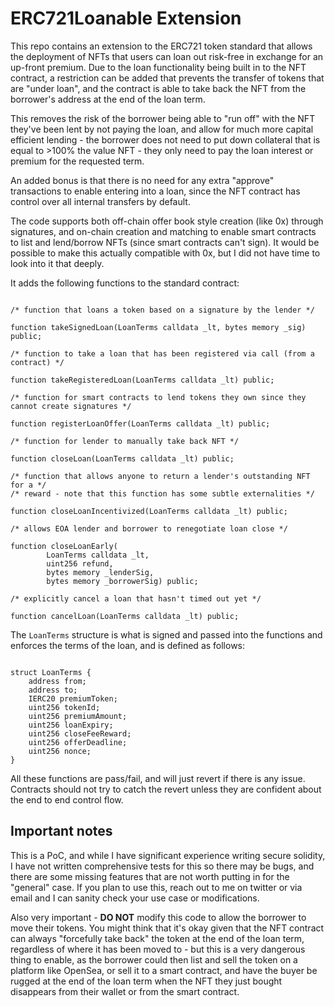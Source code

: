 # ERC721Loanable Extension

This repo contains an extension to the ERC721 token standard that allows the deployment of NFTs that users can loan out risk-free in exchange for an up-front premium. Due to the loan functionality being built in to the NFT contract, a restriction can be added that prevents the transfer of tokens that are "under loan", and the contract is able to take back the NFT from the borrower's address at the end of the loan term.

This removes the risk of the borrower being able to "run off" with the NFT they've been lent by not paying the loan, and allow for much more capital efficient lending - the borrower does not need to put down collateral that is equal to >100% the value NFT - they only need to pay the loan interest or premium for the requested term.

An added bonus is that there is no need for any extra "approve" transactions to enable entering into a loan, since the NFT contract has control over all internal transfers by default.

The code supports both off-chain offer book style creation (like 0x) through signatures, and on-chain creation and matching to enable smart contracts to list and lend/borrow NFTs (since smart contracts can't sign). It would be possible to make this actually compatible with 0x, but I did not have time to look into it that deeply.

It adds the following functions to the standard contract:

```solidity

/* function that loans a token based on a signature by the lender */

function takeSignedLoan(LoanTerms calldata _lt, bytes memory _sig) public;

/* function to take a loan that has been registered via call (from a contract) */

function takeRegisteredLoan(LoanTerms calldata _lt) public;

/* function for smart contracts to lend tokens they own since they cannot create signatures */

function registerLoanOffer(LoanTerms calldata _lt) public;

/* function for lender to manually take back NFT */

function closeLoan(LoanTerms calldata _lt) public;

/* function that allows anyone to return a lender's outstanding NFT for a */
/* reward - note that this function has some subtle externalities */

function closeLoanIncentivized(LoanTerms calldata _lt) public;

/* allows EOA lender and borrower to renegotiate loan close */

function closeLoanEarly(
        LoanTerms calldata _lt,
        uint256 refund,
        bytes memory _lenderSig,
        bytes memory _borrowerSig) public;

/* explicitly cancel a loan that hasn't timed out yet */

function cancelLoan(LoanTerms calldata _lt) public;

```

The `LoanTerms` structure is what is signed and passed into the functions and enforces the terms of the loan, and is defined as follows:

```solidity

struct LoanTerms {
    address from;
    address to;
    IERC20 premiumToken;
    uint256 tokenId;
    uint256 premiumAmount;
    uint256 loanExpiry;
    uint256 closeFeeReward;
    uint256 offerDeadline;
    uint256 nonce;
}
```

All these functions are pass/fail, and will just revert if there is any issue. Contracts should not try to catch the revert unless they are confident about the end to end control flow.

## Important notes

This is a PoC, and while I have significant experience writing secure solidity, I have not written comprehensive tests for this so there may be bugs, and there are some missing features that are not worth putting in for the "general" case. If you plan to use this, reach out to me on twitter or via email and I can sanity check your use case or modifications.

Also very important - **DO NOT** modify this code to allow the borrower to move their tokens. You might think that it's okay given that the NFT contract can always "forcefully take back" the token at the end of the loan term, regardless of where it has been moved to - but this is a very dangerous thing to enable, as the borrower could then list and sell the token on a platform like OpenSea, or sell it to a smart contract, and have the buyer be rugged at the end of the loan term when the NFT they just bought disappears from their wallet or from the smart contract.
